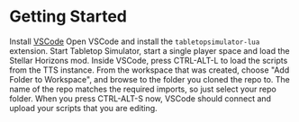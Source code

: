 # Getting Started
Install [VSCode](https://code.visualstudio.com/download)
Open VSCode and install the `tabletopsimulator-lua` extension.
Start Tabletop Simulator, start a single player space and load the Stellar Horizons mod.
Inside VSCode, press CTRL-ALT-L to load the scripts from the TTS instance.
From the workspace that was created, choose "Add Folder to Workspace", and browse to the folder you cloned the repo to.  The name of the repo matches the required imports, so just select your repo folder.
When you press CTRL-ALT-S now, VSCode should connect and upload your scripts that you are editing.
